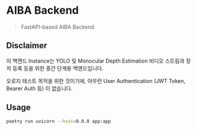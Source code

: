# AIBA Backend

> FastAPI-based AIBA Backend

## Disclaimer

이 백엔드 Instance는 YOLO 및 Monocular Depth Estimation 비디오 스트림과 장치 등록 등을 위한 중간 단계용 백엔드입니다.

오로지 테스트 목적을 위한 것이기에, 아무런 User Authentication (JWT Token, Bearer Auth 등) 이 없습니다.

## Usage

```bash
poetry run uvicorn --host=0.0.0 app:app
```
